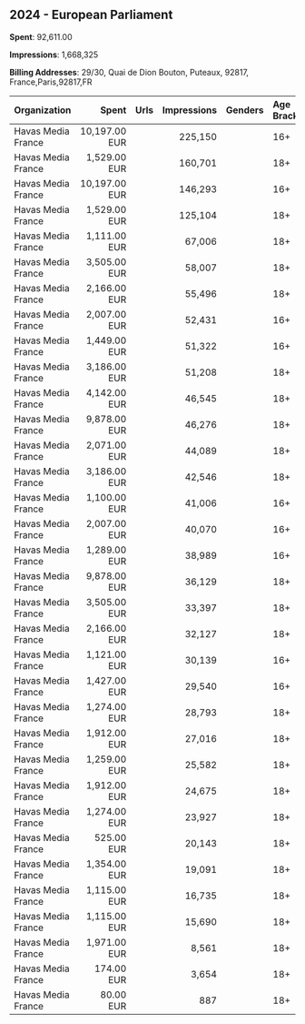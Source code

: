 ## 2024 - European Parliament 
**Spent**: 92,611.00

**Impressions**: 1,668,325

**Billing Addresses**: 29/30, Quai de Dion Bouton, Puteaux, 92817, France,Paris,92817,FR

|Organization|Spent|Urls|Impressions|Genders|Age Brackets|Country Codes|
|:---|---:|:---|---:|:---|:---|:---|
|Havas Media France|10,197.00 EUR||225,150||16+|germany|
|Havas Media France|1,529.00 EUR||160,701||18+|romania|
|Havas Media France|10,197.00 EUR||146,293||16+|germany|
|Havas Media France|1,529.00 EUR||125,104||18+|romania|
|Havas Media France|1,111.00 EUR||67,006||18+|hungary|
|Havas Media France|3,505.00 EUR||58,007||18+|poland|
|Havas Media France|2,166.00 EUR||55,496||18+|italy|
|Havas Media France|2,007.00 EUR||52,431||16+|austria|
|Havas Media France|1,449.00 EUR||51,322||16+|belgium|
|Havas Media France|3,186.00 EUR||51,208||18+|sweden|
|Havas Media France|4,142.00 EUR||46,545||18+|netherlands|
|Havas Media France|9,878.00 EUR||46,276||18+|france|
|Havas Media France|2,071.00 EUR||44,089||18+|spain|
|Havas Media France|3,186.00 EUR||42,546||18+|sweden|
|Havas Media France|1,100.00 EUR||41,006||16+|belgium|
|Havas Media France|2,007.00 EUR||40,070||16+|austria|
|Havas Media France|1,289.00 EUR||38,989||16+|greece|
|Havas Media France|9,878.00 EUR||36,129||18+|france|
|Havas Media France|3,505.00 EUR||33,397||18+|poland|
|Havas Media France|2,166.00 EUR||32,127||18+|italy|
|Havas Media France|1,121.00 EUR||30,139||16+|belgium|
|Havas Media France|1,427.00 EUR||29,540||16+|belgium|
|Havas Media France|1,274.00 EUR||28,793||18+|ireland|
|Havas Media France|1,912.00 EUR||27,016||18+|denmark|
|Havas Media France|1,259.00 EUR||25,582||18+|finland|
|Havas Media France|1,912.00 EUR||24,675||18+|denmark|
|Havas Media France|1,274.00 EUR||23,927||18+|ireland|
|Havas Media France|525.00 EUR||20,143||18+|portugal|
|Havas Media France|1,354.00 EUR||19,091||18+|finland|
|Havas Media France|1,115.00 EUR||16,735||18+|czech republic|
|Havas Media France|1,115.00 EUR||15,690||18+|czech republic|
|Havas Media France|1,971.00 EUR||8,561||18+|spain|
|Havas Media France|174.00 EUR||3,654||18+|finland|
|Havas Media France|80.00 EUR||887||18+|finland|
